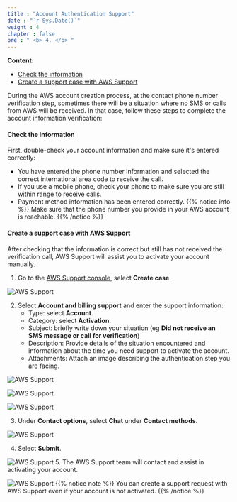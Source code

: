 ```yaml
---
title : "Account Authentication Support"
date : "`r Sys.Date()`"
weight : 4
chapter : false
pre : " <b> 4. </b> "
---
```


**Content:**
- [Check the information](#check-the-information)
- [Create a support case with AWS Support](#create-a-support-case-with-aws-support)

During the AWS account creation process, at the contact phone number verification step, sometimes there will be a situation where no SMS or calls from AWS will be received. In that case, follow these steps to complete the account information verification:

#### Check the information

First, double-check your account information and make sure it's entered correctly:
- You have entered the phone number information and selected the correct international area code to receive the call.
- If you use a mobile phone, check your phone to make sure you are still within range to receive calls.
- Payment method information has been entered correctly.
{{% notice info %}}
Make sure that the phone number you provide in your AWS account is reachable.
{{% /notice %}}

#### Create a support case with AWS Support

After checking that the information is correct but still has not received the verification call, AWS Support will assist you to activate your account manually.

1. Go to the [AWS Support console](https://aws.amazon.com/support/), select **Create case**.

![AWS Support](/images/4/0001.png?featherlight=false&width=90pc)

2. Select **Account and billing support** and enter the support information:
   - Type: select **Account**.
   - Category: select **Activation**.
   - Subject: briefly write down your situation (eg **Did not receive an SMS message or call for verification**)
   - Description: Provide details of the situation encountered and information about the time you need support to activate the account.
   - Attachments: Attach an image describing the authentication step you are facing.

![AWS Support](/images/4/0002.png?featherlight=false&width=90pc)

![AWS Support](/images/4/0003.png?featherlight=false&width=90pc)

![AWS Support](/images/4/0004.png?featherlight=false&width=90pc)

3. Under **Contact options**, select **Chat** under **Contact methods**.

![AWS Support](/images/4/0005.png?featherlight=false&width=90pc)

4. Select **Submit**.

![AWS Support](/images/4/0006.png?featherlight=false&width=90pc)
5. The AWS Support team will contact and assist in activating your account.

![AWS Support](/images/4/0007.png?featherlight=false&width=90pc)
{{% notice note %}}
You can create a support request with AWS Support even if your account is not activated.
{{% /notice %}}